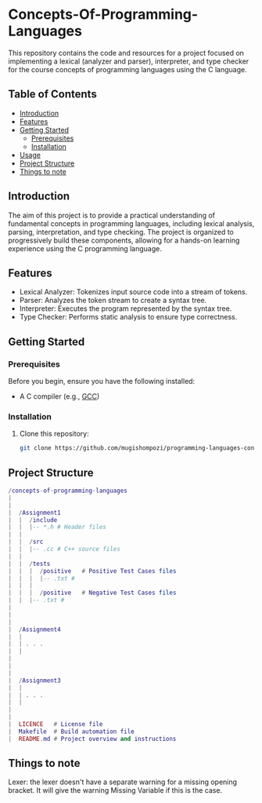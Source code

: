 # Concepts-Of-Programming-Languages

This repository contains the code and resources for a project focused on implementing a lexical (analyzer and parser), interpreter, and type checker for the course concepts of programming languages using the C language.

## Table of Contents

- [Introduction](#introduction)
- [Features](#features)
- [Getting Started](#getting-started)
  - [Prerequisites](#prerequisites)
  - [Installation](#installation)
- [Usage](#usage)
- [Project Structure](#project-structure)
- [Things to note](#things-to-note)

## Introduction

The aim of this project is to provide a practical understanding of fundamental concepts in programming languages, including lexical analysis, parsing, interpretation, and type checking. The project is organized to progressively build these components, allowing for a hands-on learning experience using the C programming language.

## Features

- Lexical Analyzer: Tokenizes input source code into a stream of tokens.
- Parser: Analyzes the token stream to create a syntax tree.
- Interpreter: Executes the program represented by the syntax tree.
- Type Checker: Performs static analysis to ensure type correctness.

## Getting Started

### Prerequisites

Before you begin, ensure you have the following installed:

- A C compiler (e.g., [GCC](https://gcc.gnu.org/))

### Installation

1. Clone this repository:

   ```bash
   git clone https://github.com/mugishompozi/programming-languages-concepts.git

## Project Structure

```lua
/concepts-of-programming-languages
|
|
|  /Assignment1
|  |  /include
|  |  |-- *.h # Header files
|  |
|  |  /src
|  |  |-- .cc # C++ source files
|  |
|  |  /tests
|  |  |  /positive   # Positive Test Cases files
|  |  |  |-- .txt # 
|  |  |
|  |  |  /positive   # Negative Test Cases files
|  |  |-- .txt # 
|
|
|
|  /Assignment4
|  | 
|  | . . .
|  | 
|
|
|
|  /Assignment3
|  | 
|  | . . .
|  | 
|
|
|  LICENCE   # License file
|  Makefile  # Build automation file
|  README.md # Project overview and instructions
```

## Things to note
Lexer: the lexer doesn't have a separate warning for a missing opening bracket.
It will give the warning Missing Variable if this is the case.

